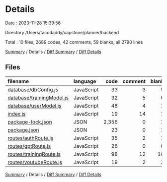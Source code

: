 # Details

Date : 2023-11-28 15:39:56

Directory /Users/tacodaddy/capstone/planner/backend

Total : 10 files,  2689 codes, 42 comments, 59 blanks, all 2790 lines

[Summary](results.md) / Details / [Diff Summary](diff.md) / [Diff Details](diff-details.md)

## Files
| filename | language | code | comment | blank | total |
| :--- | :--- | ---: | ---: | ---: | ---: |
| [database/dbConfig.js](/database/dbConfig.js) | JavaScript | 33 | 3 | 5 | 41 |
| [database/trainingModel.js](/database/trainingModel.js) | JavaScript | 32 | 5 | 6 | 43 |
| [database/userModel.js](/database/userModel.js) | JavaScript | 48 | 4 | 7 | 59 |
| [index.js](/index.js) | JavaScript | 19 | 14 | 7 | 40 |
| [package-lock.json](/package-lock.json) | JSON | 2,356 | 0 | 1 | 2,357 |
| [package.json](/package.json) | JSON | 23 | 0 | 1 | 24 |
| [routes/authRoute.js](/routes/authRoute.js) | JavaScript | 35 | 2 | 7 | 44 |
| [routes/gptRoute.js](/routes/gptRoute.js) | JavaScript | 26 | 0 | 6 | 32 |
| [routes/trainingRoute.js](/routes/trainingRoute.js) | JavaScript | 98 | 12 | 16 | 126 |
| [routes/youtubeRoute.js](/routes/youtubeRoute.js) | JavaScript | 19 | 2 | 3 | 24 |

[Summary](results.md) / Details / [Diff Summary](diff.md) / [Diff Details](diff-details.md)